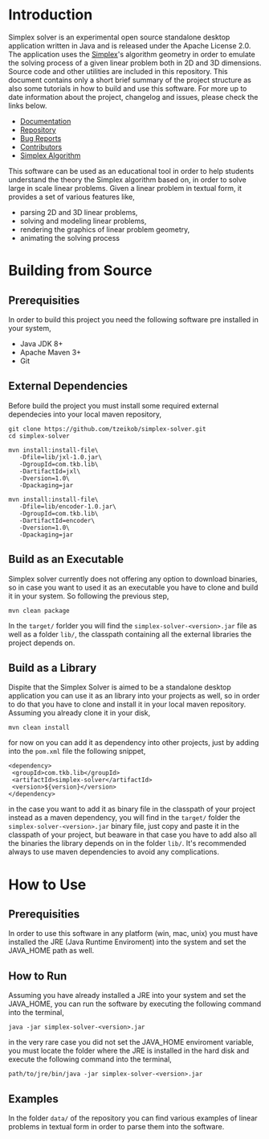 # Introduction #
Simplex solver is an experimental open source standalone desktop application written in Java and is released under the Apache License 2.0. The application uses the [Simplex](https://en.wikipedia.org/wiki/Simplex_algorithm)'s algorithm geometry in order to emulate the solving process of a given linear problem both in 2D and 3D dimensions. Source code and other utilities are included in this repository. This document contains only a short brief summary of the project structure as also some tutorials in how to build and use this software. For more up to date information about the project, changelog and issues, please check the links below.

* [Documentation](https://github.com/tzeikob/simplex-solver/wiki)
* [Repository](https://github.com/tzeikob/simplex-solver)
* [Bug Reports](https://github.com/tzeikob/simplex-solver/issues)
* [Contributors](https://github.com/tzeikob/simplex-solver/graphs/contributors)
* [Simplex Algorithm](https://en.wikipedia.org/wiki/Simplex_algorithm)

This software can be used as an educational tool in order to help students understand the theory the Simplex algorithm based on, in order to solve large in scale linear problems. Given a linear problem in textual form, it provides a set of various features like,

* parsing 2D and 3D linear problems,
* solving and modeling linear problems,
* rendering the graphics of linear problem geometry,
* animating the solving process

# Building from Source #
## Prerequisities ##

In order to build this project you need the following software pre installed in your system,

* Java JDK 8+
* Apache Maven 3+
* Git

## External Dependencies ##
Before build the project you must install some required external dependecies into your local maven repository,

```
git clone https://github.com/tzeikob/simplex-solver.git
cd simplex-solver

mvn install:install-file\
   -Dfile=lib/jxl-1.0.jar\
   -DgroupId=com.tkb.lib\
   -DartifactId=jxl\
   -Dversion=1.0\
   -Dpackaging=jar

mvn install:install-file\
   -Dfile=lib/encoder-1.0.jar\
   -DgroupId=com.tkb.lib\
   -DartifactId=encoder\
   -Dversion=1.0\
   -Dpackaging=jar
```

## Build as an Executable ##
Simplex solver currently does not offering any option to download binaries, so in case you want to used it as an executable you have to clone and build it in your system. So following the previous step,

```
mvn clean package
```

In the `target/` forlder you will find the `simplex-solver-<version>.jar` file as well as a folder `lib/`, the classpath containing all the external libraries the project depends on.

## Build as a Library ##
Dispite that the Simplex Solver is aimed to be a standalone desktop application you can use it as an library into your projects as well, so in order to do that you have to clone and install it in your local maven repository. Assuming you already clone it in your disk,

```
mvn clean install
```

for now on you can add it as dependency into other projects, just by adding into the `pom.xml` file the following snippet,

```
<dependency>
 <groupId>com.tkb.lib</groupId>
 <artifactId>simplex-solver</artifactId>
 <version>${version}</version>
</dependency>
```

in the case you want to add it as binary file in the classpath of your project instead as a maven dependency, you will find in the `target/` folder the `simplex-solver-<version>.jar` binary file, just copy and paste it in the classpath of your project, but beaware in that case you have to add also all the binaries the library depends on in the folder `lib/`. It's recommended always to use maven dependencies to avoid any complications.

# How to Use #
## Prerequisities ##
In order to use this software in any platform (win, mac, unix) you must have installed the JRE (Java Runtime Enviroment) into the system and set the JAVA_HOME path as well.

## How to Run ##
Assuming you have already installed a JRE into your system and set the JAVA_HOME, you can run the software by executing the following command into the terminal,

```
java -jar simplex-solver-<version>.jar
```

in the very rare case you did not set the JAVA_HOME enviroment variable, you must locate the folder where the JRE is installed in the hard disk and execute the following command into the terminal,

```
path/to/jre/bin/java -jar simplex-solver-<version>.jar
```

## Examples ##
In the folder `data/` of the repository you can find various examples of linear problems in textual form in order to parse them into the software.
